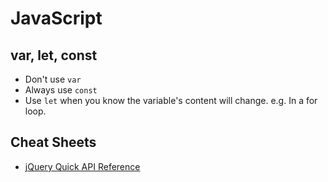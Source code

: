 # JavaScript

## var, let, const

- Don't use `var`
- Always use `const`
- Use `let` when you know the variable's content will change. e.g. In a for loop.

## Cheat Sheets

- [jQuery Quick API Reference](https://oscarotero.com/jquery/)
